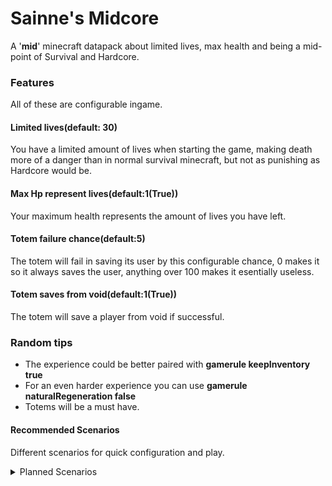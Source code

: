 # Sainne's Midcore
A '<b>mid</b>' minecraft datapack about limited lives, max health and being a mid-point of Survival and Hardcore.
### Features
All of these are configurable ingame.
#### Limited lives(default: 30)
You have a limited amount of lives when starting the game, making death more of a danger than in normal survival minecraft, but not as punishing as Hardcore would be.
#### Max Hp represent lives(default:1(True))
Your maximum health represents the amount of lives you have left.
#### Totem failure chance(default:5)
The totem will fail in saving its user by this configurable chance, 0 makes it so it always saves the user, anything over 100 makes it esentially useless.
#### Totem saves from void(default:1(True))
The totem will save a player from void if successful.
### Random tips
* The experience could be better paired with <b>gamerule keepInventory true</b>
* For an even harder experience you can use <b>gamerule naturalRegeneration false</b>
* Totems will be a must have.
#### Recommended Scenarios
Different scenarios for quick configuration and play.  
<details>
   <summary>Planned Scenarios</summary>

   ##### 3 strikes... You're out!
   * 3 lives
   * Max health does not sync with lives
   
   ##### OneHearted
   * 1 life
   * Max health syncs with lives
   
   ##### Im the danger!
   * 30 lives
   * Max health sync with lives

   ##### That's just UHC
   * No regeneration
   * 1 life
   * Max health does not sync with lives
   
   ##### UltraSurvival
   * No regeneration
   * 10 lives
   * Max health syncs with lives
   
  </details>
